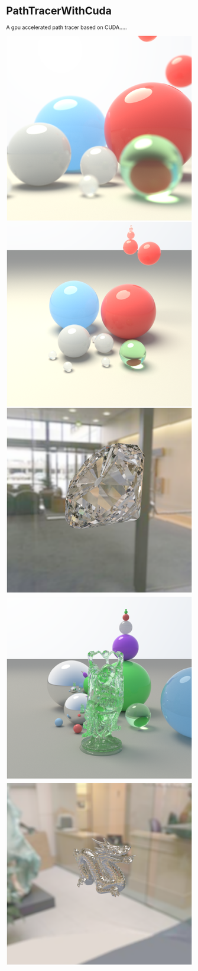# PathTracerWithCuda

A gpu accelerated path tracer based on CUDA.....

<div align="center">  
  <img src="https://github.com/BlauHimmel/PathTracerWithCuda/blob/bvh-cpu/sample1.png" width = "500" height = "500"/>
  <img src="https://github.com/BlauHimmel/PathTracerWithCuda/blob/bvh-cpu/sample2.png" width = "500" height = "500"/>
</div>

<div align="center">  
  <img src="https://github.com/BlauHimmel/PathTracerWithCuda/blob/bvh-cpu/sample10.png" width = "500" height = "500"/>
  <img src="https://github.com/BlauHimmel/PathTracerWithCuda/blob/bvh-cpu/sample15.png" width = "500" height = "500"/>
</div>

<div align="center">  
  <img src="https://github.com/BlauHimmel/PathTracerWithCuda/blob/bvh-cpu/sample16.png" width = "500" height = "500"/>
</div>
